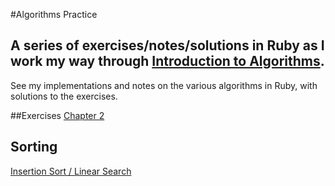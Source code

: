 #Algorithms Practice

## A series of exercises/notes/solutions in Ruby as I work my way through [Introduction to Algorithms][algorithms].
See my implementations and notes on the various algorithms in Ruby, with solutions to the exercises.

##Exercises
[Chapter 2][chapter2]

## Sorting
[Insertion Sort / Linear Search][insertion-sort-linear-search]
































[algorithms]: http://www.amazon.com/Introduction-Algorithms-3rd-Thomas-Cormen/dp/0262033844/ref=sr_1_2?ie=UTF8&qid=1422754780&sr=8-2&keywords=algorithms

[chapter2]: ./chapter2cormen.txt


[insertion-sort-linear-search]: ./ch2Problems.rb
